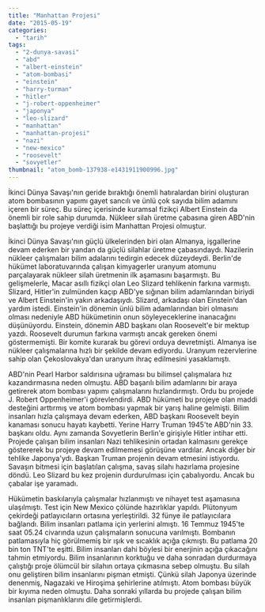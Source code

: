 ```yaml
---
title: "Manhattan Projesi"
date: "2015-05-19"
categories: 
  - "tarih"
tags: 
  - "2-dunya-savasi"
  - "abd"
  - "albert-einstein"
  - "atom-bombasi"
  - "einstein"
  - "harry-turman"
  - "hitler"
  - "j-robert-oppenheimer"
  - "japonya"
  - "leo-slizard"
  - "manhattan"
  - "manhattan-projesi"
  - "nazi"
  - "new-mexico"
  - "roosevelt"
  - "sovyetler"
thumbnail: "atom_bomb-137938-e1431911900996.jpg"
---
```


İkinci Dünya Savaşı'nın geride bıraktığı önemli hatıralardan birini oluşturan atom bombasının yapımı gayet sancılı ve ünlü çok sayıda bilim adamını içeren bir süreç. Bu süreç içerisinde kuramsal fizikçi Albert Einstein da önemli bir role sahip durumda. Nükleer silah üretme çabasına giren ABD'nin başlattığı bu projeye verdiği isim Manhattan Projesi olmuştur.

İkinci Dünya Savaşı'nın güçlü ülkelerinden biri olan Almanya, işgallerine devam ederken bir yandan da güçlü silahlar üretme çabasındaydı. Nazilerin nükleer çalışmaları bilim adalarını tedirgin edecek düzeydeydi. Berlin'de hükümet laboratuvarında çalışan kimyagerler uranyum atomunu parçalayarak nükleer silah üretmenin ilk aşamasını başarmıştı. Bu gelişmelerle, Macar asıllı fizikçi olan Leo Slizard tehlikenin farkına varmıştı. Slizard, Hitler'in zulmünden kaçıp ABD'ye sığınan bilim adamlarından biriydi ve Albert Einstein'in yakın arkadaşıydı. Slizard, arkadaşı olan Einstein'dan yardım istedi. Einstein'in dönemin ünlü bilim adamlarından biri olmasını olması nedeniyle ABD hükümetinin onun söyleyeceklerine inanacağını düşünüyordu. Einstein, dönemin ABD başkanı olan Roosevelt'e bir mektup yazdı. Roosevelt durumun farkına varmıştı ancak gereken önemi göstermemişti. Bir komite kurarak bu görevi orduya devretmişti. Almanya ise nükleer çalışmalarına hızlı bir şekilde devam ediyordu. Uranyum rezervlerine sahip olan Çekoslovakya'dan uranyum ihraç edilmesini yasaklamıştı.

ABD'nin Pearl Harbor saldırısına uğraması bu bilimsel çalışmalara hız kazandırmasına neden olmuştu. ABD başarılı bilim adamlarını bir araya getirerek atom bombası yapımı çalışmalarını hızlandırmıştı. Ordu bu projede J. Robert Oppenheimer'i görevlendirdi. ABD hükümeti bu projeye olan maddi desteğini arttırmış ve atom bombası yapmak bir yarış haline gelmişti. Bilim insanları hızla çalışmaya devam ederken, ABD başkanı Roosevelt beyin kanaması sonucu hayatı kaybetti. Yerine Harry Truman 1945'te ABD'nin 33. başkanı oldu. Aynı zamanda Sovyetlerin Berlin'e girişiyle Hitler intihar etti. Projede çalışan bilim insanları Nazi tehlikesinin ortadan kalmasını gerekçe göstererek bu projeye devam edilmemesi görüşüne vardılar. Ancak diğer bir tehlike Japonya'ydı. Başkan Truman projenin devam etmesini istiyordu. Savaşın bitmesi için başlatılan çalışma, savaş silahı hazırlama projesine döndü. Leo Slizard bu kez projenin durdurulması için çabalıyordu. Ancak bu çabalar işe yaramadı.

Hükümetin baskılarıyla çalışmalar hızlanmıştı ve nihayet test aşamasına ulaşılmıştı. Test için New Mexico çölünde hazırlıklar yapıldı. Plütonyum çekirdeği patlayıcıların ortasına yerleştirildi. 32 fünye ile patlayıcılara bağlandı. Bilim insanları patlama için yerlerini almıştı. 16 Temmuz 1945'te saat 05.24 civarında uzun çalışmaların sonucuna varılmıştı. Bombanın patlamasıyla hiç görülmemiş bir ışık ve sıcaklık açığa çıkmıştı. Bu patlama 20 bin ton TNT'te eşitti. Bilim insanları dahi böylesi bir enerjinin açığa çıkacağını tahmin etmiyordu. Bilim insanlarının korktuğu ve daha sonradan durdurmaya çalıştığı proje ölümcül bir silahın ortaya çıkmasına sebep olmuştu. Bu silah onu geliştiren bilim insanlarını pişman etmişti. Çünkü silah Japonya üzerinde denenmiş, Nagazaki ve Hiroşima şehirlerine atılmıştı. Atom bombası büyük bir kıyıma neden olmuştu. Daha sonraki yıllarda bu projede çalışan bilim insanları pişmanlıklarını dile getirmişlerdi.
